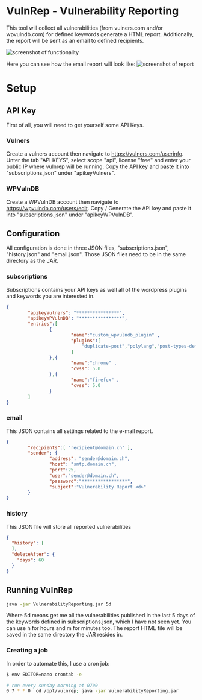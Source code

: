 # VulnRep - Vulnerability Reporting
This tool will collect all vulnerabilities (from vulners.com and/or wpvulndb.com) for defined keywords generate a HTML report.
Additionally, the report will be sent as an email to defined recipients.

![screenshot of functionality](https://i.imgur.com/7f9JGhz.png)

Here you can see how the email report will look like:
![screenshot of report](https://i.imgur.com/S2t21Zw.png)

# Setup

## API Key
First of all, you will need to get yourself some API Keys.

### Vulners
Create a vulners account then navigate to https://vulners.com/userinfo.
Unter the tab "API KEYS", select scope "api", license "free" and enter your public IP where vulnrep will be running.
Copy the API key and paste it into "subscriptions.json" under "apikeyVulners".

### WPVulnDB
Create a WPVulnDB account then navigate to https://wpvulndb.com/users/edit.
Copy / Generate the API key and paste it into "subscriptions.json" under "apikeyWPVulnDB".

## Configuration
All configuration is done in three JSON files, "subscriptions.json", "history.json" and "email.json".
Those JSON files need to be in the same directory as the JAR.
### subscriptions
Subscriptions contains your API keys as well all of the  wordpress plugins and keywords you are interested in.
```json
{
        "apikeyVulners": "****************",
        "apikeyWPVulnDB": "****************",
        "entries":[
                {
                        "name":"custom_wpvulndb_plugin" ,
                        "plugins":[
							"duplicate-post","polylang","post-types-definitely","regenerate-thumbnails"
						]
                },{
                        "name":"chrome" ,
                        "cvss": 5.0
                },{
                        "name":"firefox" ,
                        "cvss": 5.0
                }
        ]
}
```
### email
This JSON contains all settings related to the e-mail report.
```json
{
        "recipients":[ "recipient@domain.ch" ],
        "sender": {
                "address": "sender@domain.ch",
                "host": "smtp.domain.ch",
                "port":25,
                "user":"sender@domain.ch",
                "password":"*****************",
                "subject":"Vulnerability Report <d>"
        }
}
```
### history
This JSON file will store all reported vulnerabilities 
```json
{
  "history": [
  ],
  "deleteAfter": {
    "days": 60
  }
}
```
## Running VulnRep
```sh
java -jar VulnerabilityReporting.jar 5d
```
Where 5d means get me all the vulnerabilities published in the last 5 days of the keywords defined in subscriptions.json, which I have not seen yet. You can use h for hours and m for minutes too. The report HTML file will be saved in the same directory the JAR resides in.

### Creating a job
In order to automate this, I use a cron job:
```sh
$ env EDITOR=nano crontab -e

# run every sunday morning at 0700
0 7 * * 0  cd /opt/vulnrep; java -jar VulnerabilityReporting.jar
```
